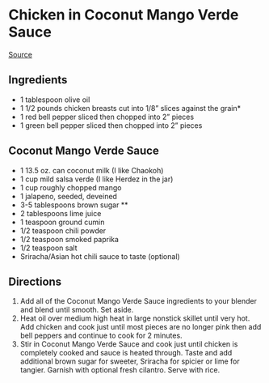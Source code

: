 # Chicken in Coconut Mango Verde Sauce
[Source](https://carlsbadcravings.com/chicken-in-coconut-mango-verde-sauce-recipe/)

## Ingredients
- 1 tablespoon olive oil
- 1 1/2 pounds chicken breasts cut into 1/8” slices against the grain*
- 1 red bell pepper sliced then chopped into 2” pieces
- 1 green bell pepper sliced then chopped into 2” pieces

## Coconut Mango Verde Sauce
- 1 13.5 oz. can coconut milk (I like Chaokoh)
- 1 cup mild salsa verde (I like Herdez in the jar)
- 1 cup roughly chopped mango
- 1 jalapeno, seeded, deveined
- 3-5 tablespoons brown sugar **
- 2 tablespoons lime juice
- 1 teaspoon ground cumin
- 1/2 teaspoon chili powder
- 1/2 teaspoon smoked paprika
- 1/2 teaspoon salt
- Sriracha/Asian hot chili sauce to taste (optional)

## Directions
1. Add all of the Coconut Mango Verde Sauce ingredients to your blender and blend until smooth. Set aside.
1. Heat oil over medium high heat in large nonstick skillet until very hot. Add chicken and cook just until most pieces are no longer pink then add bell peppers and continue to cook for 2 minutes.
1. Stir in Coconut Mango Verde Sauce and cook just until chicken is completely cooked and sauce is heated through. Taste and add additional brown sugar for sweeter, Sriracha for spicier or lime for tangier. Garnish with optional fresh cilantro. Serve with rice.